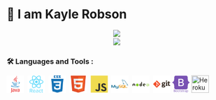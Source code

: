 <h1> 👋 I am Kayle Robson</h1>

<div id="header" align="center">
  <a href="https://www.linkedin.com/in/kayle-robson/">
  <img src="https://img.shields.io/badge/LinkedIn-0077B5?style=for-the-badge&logo=linkedin&logoColor=white" width="100"/>
  </a>
</div>

<div id="header" align="center">
  <img src="https://github-profile-summary-cards.vercel.app/api/cards/profile-details?username=revyrob&theme=vue" width="500"/>
</div>

### :hammer_and_wrench: Languages and Tools :
<div>
  <img src="https://github.com/devicons/devicon/blob/master/icons/java/java-original-wordmark.svg" title="Java" alt="Java" width="40" height="40"/>&nbsp;
  <img src="https://github.com/devicons/devicon/blob/master/icons/react/react-original-wordmark.svg" title="React" alt="React" width="40" height="40"/>&nbsp;
  <img src="https://github.com/devicons/devicon/blob/master/icons/css3/css3-plain-wordmark.svg"  title="CSS3" alt="CSS" width="40" height="40"/>&nbsp;
  <img src="https://github.com/devicons/devicon/blob/master/icons/html5/html5-original.svg" title="HTML5" alt="HTML" width="40" height="40"/>&nbsp;
  <img src="https://github.com/devicons/devicon/blob/master/icons/javascript/javascript-original.svg" title="JavaScript" alt="JavaScript" width="40" height="40"/>&nbsp;
  <img src="https://github.com/devicons/devicon/blob/master/icons/mysql/mysql-original-wordmark.svg" title="MySQL"  alt="MySQL" width="40" height="40"/>&nbsp;
  <img src="https://github.com/devicons/devicon/blob/master/icons/nodejs/nodejs-original-wordmark.svg" title="NodeJS" alt="NodeJS" width="40" height="40"/>&nbsp;
  <img src="https://github.com/devicons/devicon/blob/master/icons/git/git-original-wordmark.svg" title="Git" **alt="Git" width="40" height="40"/>
  <img src="https://github.com/devicons/devicon/blob/master/icons/bootstrap/bootstrap-plain-wordmark.svg" title="Bootstrap" **alt="bootstrap" width="40" height="40"/>
  <img src="https://github.com/devicons/devicon/blob/master/icons/javascript-original.svg" title="Heroku" **alt="heroku" width="40" height="40"/>
</div>

